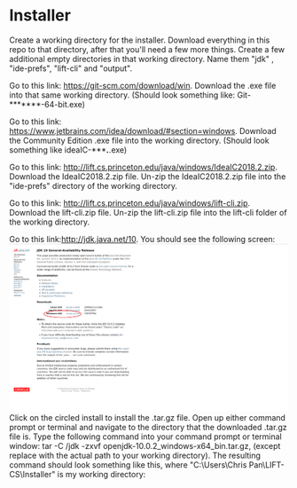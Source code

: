# Installer
Create a working directory for the installer. Download everything in this repo to that directory, after that you'll need a few more things. Create a few additional empty directories in that working directory. Name them "jdk" , "ide-prefs", "lift-cli" and "output".

Go to this link: https://git-scm.com/download/win. Download the .exe file into that same working directory. (Should look something like: Git-*******-64-bit.exe)

Go to this link: https://www.jetbrains.com/idea/download/#section=windows. Download the Community Edition .exe file into the working directory. (Should look something like ideaIC-******.***.exe)

Go to this link: http://lift.cs.princeton.edu/java/windows/IdeaIC2018.2.zip. Download the IdeaIC2018.2.zip file. Un-zip the IdeaIC2018.2.zip file into the "ide-prefs" directory of the working directory.

Go to this link: http://lift.cs.princeton.edu/java/windows/lift-cli.zip. Download the lift-cli.zip file. Un-zip the lift-cli.zip file into the lift-cli folder of the working directory. 

Go to this link:http://jdk.java.net/10. You should see the following screen:
![alt_text](https://github.com/chrispan68/Installer/blob/master/openjdksnapshot.png)
Click on the circled install to install the .tar.gz file. Open up either command prompt or terminal and navigate to the directory that the downloaded .tar.gz file is. Type the following command into your command prompt or terminal window: tar -C <path to working directory>/jdk -zxvf openjdk-10.0.2_windows-x64_bin.tar.gz, (except replace <path to working directory> with the actual path to your working directory). The resulting command should look something like this, where "C:\Users\Chris Pan\LIFT-CS\Installer" is my working directory:

  
  

